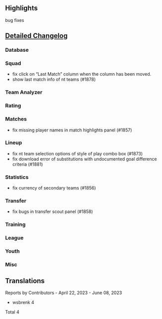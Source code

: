 

## Highlights

bug fixes 

## [Detailed Changelog](https://github.com/akasolace/HO/issues?q=milestone%3A8.0)

### Database

### Squad
* fix click on “Last Match” column when the column has been moved.
* show last match info of nt teams (#1878)

### Team Analyzer

### Rating

### Matches
* fix missing player names in match highlights panel (#1857)

### Lineup
* fix nt team selection options of style of play combo box (#1873)
* fix download error of substitutions with undocumented goal difference criteria (#1881)

### Statistics
* fix currency of secondary teams (#1856)

### Transfer
* fix bugs in transfer scout panel (#1858)

### Training

### League

### Youth

### Misc

## Translations

Reports by Contributors - April 22, 2023 - June 08, 2023

* wsbrenk 4

Total 4